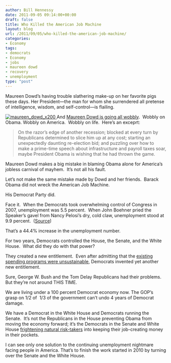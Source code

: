 ```yaml
---
author: Bill Hennessy
date: 2011-09-05 09:14:00+00:00
draft: false
title: Who Killed the American Job Machine
layout: blog
url: /2011/09/05/who-killed-the-american-job-machine/
categories:
- Economy
tags:
- democrats
- Economy
- jobs
- maureen dowd
- recovery
- unemployment
type: "post"
---
```


Maureen Dowd’s having trouble slathering make-up on her favorite pigs these days. Her President—the man for whom she surrendered all pretense of intelligence, wisdom, and self-control—is flailing.

[![maureen_dowd_x200](https://hennessysview.com/wp-content/uploads/2011/09/maureen_dowd_x200_thumb.jpg)
](https://hennessysview.com/wp-content/uploads/2011/09/maureen_dowd_x200.jpg)And [Maureen Dowd is going all wobbly](https://www.nytimes.com/2011/09/04/opinion/dowd-one-and-done.html?_r=1&pagewanted=all).  Wobbly on Obama. Wobbly on America.  Wobbly on life.  Here’s an exceprt:



> On the razor’s edge of another recession; blocked at every turn by Republicans determined to slice him up at any cost; starting an unexpectedly daunting re-election bid; and puzzling over how to make a prime-time speech about infrastructure and payroll taxes soar, maybe President Obama is wishing that he had thrown the game.



Maureen Dowd makes a big mistake in blaming Obama alone for America’s jobless carnival of mayhem.  It’s not all his fault.

Let’s not make the same mistake made by Dowd and her friends.  Barack Obama did not wreck the American Job Machine.

His Democrat Party did.

Face it.  When the Democrats took overwhelming control of Congress in 2007, unemployment was 5.5 percent.  When John Boehner pried the Speaker’s gavel from Nancy Pelosi’s dry, cold claw, unemployment stood at 9.9 percent.  ([Source](https://fortress.wa.gov/esd/lmea/countydashboard/URateDetails.aspx?area=53_01_000000))

That’s a 44.4% increase in the unemployment number.

For two years, Democrats controlled the House, the Senate, and the White House.  What did they do with that power?

They created a new entitlement.  Even after admitting that the [existing spending programs were unsustainable](https://www.theblaze.com/stories/geithner-admits-spending-in-obamas-budget-is-unsustainable/), Democrats invented yet another new entitlement.

Sure, George W. Bush and the Tom Delay Republicans had their problems.  But they’re not around THIS TIME.

We are living under a 100 percent Democrat economy now. The GOP’s grasp on 1/2 of  1/3 of the government can’t undo 4 years of Democrat damage.

We have a Democrat in the White House and Democrats running the Senate.  It’s not the Republicans in the House preventing Obama from moving the economy forward; it’s the Democrats in the Senate and White House [frightening natural risk-takers](https://www.thegatewaypundit.com/2011/07/thanks-barack-64-of-small-businesses-will-not-be-hiring-this-year/) into keeping their job-creating money in their pockets.

I can see only one solution to the continuing unemployment nightmare facing people in America. That’s to finish the work started in 2010 by turning over the Senate and the White House.
